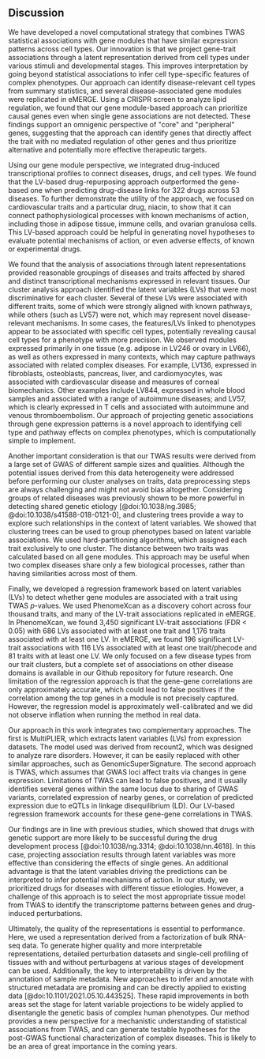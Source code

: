 ## Discussion

We have developed a novel computational strategy that combines TWAS statistical associations with gene modules that have similar expression patterns across cell types.
Our innovation is that we project gene-trait associations through a latent representation derived from cell types under various stimuli and developmental stages.
This improves interpretation by going beyond statistical associations to infer cell type-specific features of complex phenotypes.
Our approach can identify disease-relevant cell types from summary statistics, and several disease-associated gene modules were replicated in eMERGE.
Using a CRISPR screen to analyze lipid regulation, we found that our gene module-based approach can prioritize causal genes even when single gene associations are not detected.
These findings support an omnigenic perspective of "core" and "peripheral" genes, suggesting that the approach can identify genes that directly affect the trait with no mediated regulation of other genes and thus prioritize alternative and potentially more effective therapeutic targets.


Using our gene module perspective, we integrated drug-induced transcriptional profiles to connect diseases, drugs, and cell types.
We found that the LV-based drug-repurposing approach outperformed the gene-based one when predicting drug-disease links for 322 drugs across 53 diseases.
To further demonstrate the utility of the approach, we focused on cardiovascular traits and a particular drug, niacin, to show that it can connect pathophysiological processes with known mechanisms of action, including those in adipose tissue, immune cells, and ovarian granulosa cells.
This LV-based approach could be helpful in generating novel hypotheses to evaluate potential mechanisms of action, or even adverse effects, of known or experimental drugs.


We found that the analysis of associations through latent representations provided reasonable groupings of diseases and traits affected by shared and distinct transcriptional mechanisms expressed in relevant tissues.
Our cluster analysis approach identified the latent variables (LVs) that were most discriminative for each cluster.
Several of these LVs were associated with different traits, some of which were strongly aligned with known pathways, while others (such as LV57) were not, which may represent novel disease-relevant mechanisms.
In some cases, the features/LVs linked to phenotypes appear to be associated with specific cell types, potentially revealing causal cell types for a phenotype with more precision.
We observed modules expressed primarily in one tissue (e.g.
adipose in LV246 or ovary in LV66), as well as others expressed in many contexts, which may capture pathways associated with related complex diseases.
For example, LV136, expressed in fibroblasts, osteoblasts, pancreas, liver, and cardiomyocytes, was associated with cardiovascular disease and measures of corneal biomechanics.
Other examples include LV844, expressed in whole blood samples and associated with a range of autoimmune diseases; and LV57, which is clearly expressed in T cells and associated with autoimmune and venous thromboembolism.
Our approach of projecting genetic associations through gene expression patterns is a novel approach to identifying cell type and pathway effects on complex phenotypes, which is computationally simple to implement.


<!-- In this portion, we used S-MultiXcan associations, which only provide the association strength between a gene and a trait, but with no direction of effect.
This does mean that traits are grouped based on associated genes, but genes could have opposite effects on traits within the same cluster. -->
Another important consideration is that our TWAS results were derived from a large set of GWAS of different sample sizes and qualities.
Although the potential issues derived from this data heterogeneity were addressed before performing our cluster analyses on traits, data preprocessing steps are always challenging and might not avoid bias altogether.
Considering groups of related diseases was previously shown to be more powerful in detecting shared genetic etiology [@doi:10.1038/ng.3985; @doi:10.1038/s41588-018-0121-0], and clustering trees provide a way to explore such relationships in the context of latent variables.
We showed that clustering trees can be used to group phenotypes based on latent variable associations.
We used hard-partitioning algorithms, which assigned each trait exclusively to one cluster.
The distance between two traits was calculated based on all gene modules.
This approach may be useful when two complex diseases share only a few biological processes, rather than having similarities across most of them.


Finally, we developed a regression framework based on latent variables (LVs) to detect whether gene modules are associated with a trait using TWAS $p$-values.
We used PhenomeXcan as a discovery cohort across four thousand traits, and many of the LV-trait associations replicated in eMERGE.
In PhenomeXcan, we found 3,450 significant LV-trait associations (FDR < 0.05) with 686 LVs associated with at least one trait and 1,176 traits associated with at least one LV.
In eMERGE, we found 196 significant LV-trait associations with 116 LVs associated with at least one trait/phecode and 81 traits with at least one LV.
We only focused on a few disease types from our trait clusters, but a complete set of associations on other disease domains is available in our Github repository for future research.
One limitation of the regression approach is that the gene-gene correlations are only approximately accurate, which could lead to false positives if the correlation among the top genes in a module is not precisely captured.
However, the regression model is approximately well-calibrated and we did not observe inflation when running the method in real data.


<!-- Larger datasets and methods designed to learn representations with this application in mind could further refine the approach and are a promising avenue for future research. -->
Our approach in this work integrates two complementary approaches.
The first is MultiPLIER, which extracts latent variables (LVs) from expression datasets.
The model used was derived from recount2, which was designed to analyze rare disorders.
However, it can be easily replaced with other similar approaches, such as GenomicSuperSignature.
The second approach is TWAS, which assumes that GWAS loci affect traits via changes in gene expression.
Limitations of TWAS can lead to false positives, and it usually identifies several genes within the same locus due to sharing of GWAS variants, correlated expression of nearby genes, or correlation of predicted expression due to eQTLs in linkage disequilibrium (LD).
Our LV-based regression framework accounts for these gene-gene correlations in TWAS.


Our findings are in line with previous studies, which showed that drugs with genetic support are more likely to be successful during the drug development process [@doi:10.1038/ng.3314; @doi:10.1038/nn.4618].
In this case, projecting association results through latent variables was more effective than considering the effects of single genes.
An additional advantage is that the latent variables driving the predictions can be interpreted to infer potential mechanisms of action.
In our study, we prioritized drugs for diseases with different tissue etiologies.
However, a challenge of this approach is to select the most appropriate tissue model from TWAS to identify the transcriptome patterns between genes and drug-induced perturbations.


Ultimately, the quality of the representations is essential to performance.
Here, we used a representation derived from a factorization of bulk RNA-seq data.
To generate higher quality and more interpretable representations, detailed perturbation datasets and single-cell profiling of tissues with and without perturbagens at various stages of development can be used.
Additionally, the key to interpretability is driven by the annotation of sample metadata.
New approaches to infer and annotate with structured metadata are promising and can be directly applied to existing data [@doi:10.1101/2021.05.10.443525].
These rapid improvements in both areas set the stage for latent variable projections to be widely applied to disentangle the genetic basis of complex human phenotypes.
Our method provides a new perspective for a mechanistic understanding of statistical associations from TWAS, and can generate testable hypotheses for the post-GWAS functional characterization of complex diseases.
This is likely to be an area of great importance in the coming years.
